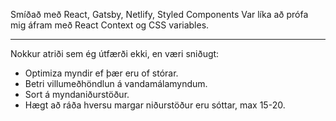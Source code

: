 Smíðað með React, Gatsby, Netlify, Styled Components
Var líka að prófa mig áfram með React Context og CSS variables.

---

Nokkur atriði sem ég útfærði ekki, en væri sniðugt:

- Optimiza myndir ef þær eru of stórar.
- Betri villumeðhöndlun á vandamálamyndum.
- Sort á myndaniðurstöður.
- Hægt að ráða hversu margar niðurstöður eru sóttar, max 15-20.